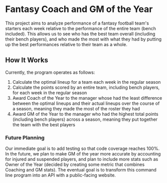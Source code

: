 # Fantasy Coach and GM of the Year

This project aims to analyze performance of a fantasy football team's starters each week relative to the performance of the entire team (bench included). This allows us to see who has the best team overall (including their bench players), and who made the most with what they had by putting up the best performances relative to their team as a whole.

## How It Works

Currently, the program operates as follows:

1. Calculate the optimal lineup for a team each week in the regular season
2. Calculate the points scored by an entire team, including bench players, for each week in the regular season
3. Award Coach of the Year to the manager whose had the least difference between the optimal lineups and their actual lineups over the course of a season, meaning they made the most of the roster they had
4. Award GM of the Year to the manager who had the highest total points (including bench players) across a season, meaning they put together the team with the best players

### Future Planning

Our immediate goal is to add testing so that code coverage reaches 100%. In the future, we plan to make GM of the year more accurate by accounting for injured and suspended players, and plan to include more stats such as Owner of the Year (decided by creating some metric that combines Coaching and GM stats). The eventual goal is to transform this command line program into an API with a public-facing website. 
